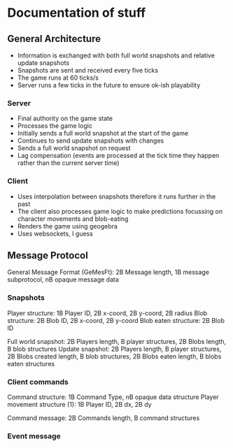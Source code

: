 # Documentation of stuff

## General Architecture
- Information is exchanged with both full world snapshots and relative update snapshots
- Snapshots are sent and received every five ticks
- The game runs at 60 ticks/s
- Server runs a few ticks in the future to ensure ok-ish playability

### Server
- Final authority on the game state
- Processes the game logic
- Initially sends a full world snapshot at the start of the game
- Continues to send update snapshots with changes
- Sends a full world snapshot on request
- Lag compensation (events are processed at the tick time they happen rather than the current server time)

### Client
- Uses interpolation between snapshots therefore it runs further in the past
- The client also processes game logic to make predictions focussing on character movements and blob-eating
- Renders the game using geogebra
- Uses websockets, I guess

## Message Protocol
General Message Format (GeMesFt): 2B Message length, 1B message subprotocol, nB opaque message data
### Snapshots
Player structure:	1B Player ID, 2B x-coord, 2B y-coord, 2B radius
Blob structure:		2B Blob ID, 2B x-coord, 2B y-coord
Blob eaten structure: 2B Blob ID

Full world snapshot: 2B Players length, <Players length>B player structures, 2B Blobs length, <Blobs length>B blob structures
Update snapshot:	2B Players length, <Players length>B player structures, 2B Blobs created length, <Blobs created length>B blob structures, 2B Blobs eaten length, <Blobs eaten length>B blobs eaten structures

### Client commands
Command structure: 1B Command Type, nB opaque data structure 
Player movement structure (1): 1B Player ID, 2B dx, 2B dy

Command message: 2B Commands length, <Commands length>B command structures

### Event message
